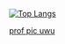 [![Top Langs](https://github-readme-stats.vercel.app/api/top-langs/?username=Exarch-Eden&langs_count=6&theme=dark&layout=compact)](https://github.com/Exarch-Eden/github-readme-stats)

[prof pic uwu](https://www.artstation.com/artwork/JlwDkm)
